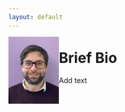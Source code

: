 ```yaml
---
layout: default
---
```


<img align="left" src="./images/skyPhoto.jpg" alt="Profile Image" width="100"/>

# Brief Bio

Add text
